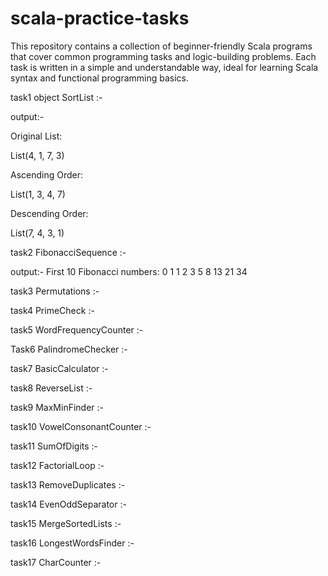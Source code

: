 # scala-practice-tasks
This repository contains a collection of beginner-friendly Scala programs that cover common programming tasks and logic-building problems. Each task is written in a simple and understandable way, ideal for learning Scala syntax and functional programming basics.

task1 object SortList :-

 output:-
  
  Original List:
  
  List(4, 1, 7, 3)
  
  Ascending Order:
  
  List(1, 3, 4, 7)
  
  Descending Order:
  
  List(7, 4, 3, 1)

task2  FibonacciSequence :-

output:-
  First 10 Fibonacci numbers:
  0 1 1 2 3 5 8 13 21 34
  
task3 Permutations :-


task4 PrimeCheck :-


task5 WordFrequencyCounter :-


Task6 PalindromeChecker :-


task7 BasicCalculator :-


task8 ReverseList :-


task9 MaxMinFinder :-


task10 VowelConsonantCounter :-


task11 SumOfDigits :-


task12 FactorialLoop :-


task13 RemoveDuplicates :-


task14 EvenOddSeparator :-


task15 MergeSortedLists :-


task16 LongestWordsFinder :-


task17 CharCounter :-
